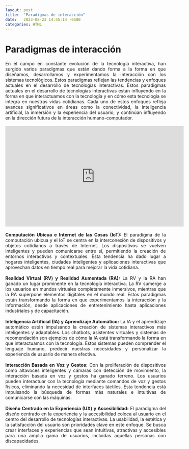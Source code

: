 ```yaml
---
layout: post
title:  "Paradigmas de interacción"
date:   2023-08-23 14:45:14 -0500
categories: HTML
---
```


# Paradigmas de interacción

<div style='text-align: justify'>
En el campo en constante evolución de la tecnología interactiva, han surgido varios paradigmas que están dando forma a la forma en que diseñamos, desarrollamos y experimentamos la interacción con los sistemas tecnológicos. Estos paradigmas reflejan las tendencias y enfoques actuales en el desarrollo de tecnologías interactivas. Estos paradigmas actuales en el desarrollo de tecnologías interactivas están influyendo en la forma en que interactuamos con la tecnología y en cómo esta tecnología se integra en nuestras vidas cotidianas. Cada uno de estos enfoques refleja avances significativos en áreas como la conectividad, la inteligencia artificial, la inmersión y la experiencia del usuario, y continúan influyendo en la dirección futura de la interacción humano-computador.
</div><br>

<div style='text-align: center'>
<iframe width="560" height="315" src="https://www.youtube.com/embed/gV7l2YOSOQ4?si=MG6-tZdmDTsaSnHo" title="YouTube video player" frameborder="0" allow="accelerometer; autoplay; clipboard-write; encrypted-media; gyroscope; picture-in-picture; web-share" allowfullscreen></iframe>
</div><br>

<div style='text-align: justify'>
<b>Computación Ubicua e Internet de las Cosas (IoT):</b>
El paradigma de la computación ubicua y el IoT se centra en la interconexión de dispositivos y objetos cotidianos a través de Internet. Los dispositivos se vuelven inteligentes y pueden comunicarse entre sí, permitiendo la creación de entornos interactivos y contextuales. Esta tendencia ha dado lugar a hogares inteligentes, ciudades inteligentes y aplicaciones interactivas que aprovechan datos en tiempo real para mejorar la vida cotidiana.
</div><br>

<div style='text-align: justify'>
<b>Realidad Virtual (RV) y Realidad Aumentada (RA):</b>
La RV y la RA han ganado un lugar prominente en la tecnología interactiva. La RV sumerge a los usuarios en mundos virtuales completamente inmersivos, mientras que la RA superpone elementos digitales en el mundo real. Estos paradigmas están transformando la forma en que experimentamos la interacción y la información, desde aplicaciones de entretenimiento hasta aplicaciones industriales y de capacitación.
</div><br>

<div style='text-align: justify'>
<b>Inteligencia Artificial (IA) y Aprendizaje Automático:</b>
La IA y el aprendizaje automático están impulsando la creación de sistemas interactivos más inteligentes y adaptables. Los chatbots, asistentes virtuales y sistemas de recomendación son ejemplos de cómo la IA está transformando la forma en que interactuamos con la tecnología. Estos sistemas pueden comprender el lenguaje humano, predecir nuestras necesidades y personalizar la experiencia de usuario de manera efectiva.
</div><br>

<div style='text-align: justify'>
<b>Interacción Basada en Voz y Gestos:</b>
Con la proliferación de dispositivos como altavoces inteligentes y cámaras con detección de movimiento, la interacción basada en voz y gestos ha ganado terreno. Los usuarios pueden interactuar con la tecnología mediante comandos de voz y gestos físicos, eliminando la necesidad de interfaces táctiles. Esta tendencia está impulsando la búsqueda de formas más naturales e intuitivas de comunicarse con las máquinas.
</div><br>

<div style='text-align: justify'>
<b>Diseño Centrado en la Experiencia (UX) y Accesibilidad:</b>
El paradigma del diseño centrado en la experiencia y la accesibilidad coloca al usuario en el centro del desarrollo de tecnologías interactivas. La usabilidad, la estética y la satisfacción del usuario son prioridades clave en este enfoque. Se busca crear interfaces y experiencias que sean intuitivas, atractivas y accesibles para una amplia gama de usuarios, incluidas aquellas personas con discapacidades.
</div>



